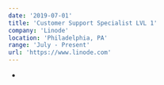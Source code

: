 ```yaml
---
date: '2019-07-01'
title: 'Customer Support Specialist LVL 1'
company: 'Linode'
location: 'Philadelphia, PA'
range: 'July - Present'
url: 'https://www.linode.com'
---
```


- 